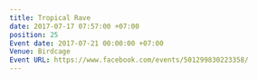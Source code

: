 ```yaml
---
title: Tropical Rave
date: 2017-07-17 07:57:00 +07:00
position: 25
Event date: 2017-07-21 00:00:00 +07:00
Venue: Birdcage
Event URL: https://www.facebook.com/events/501299830223358/
---
```



